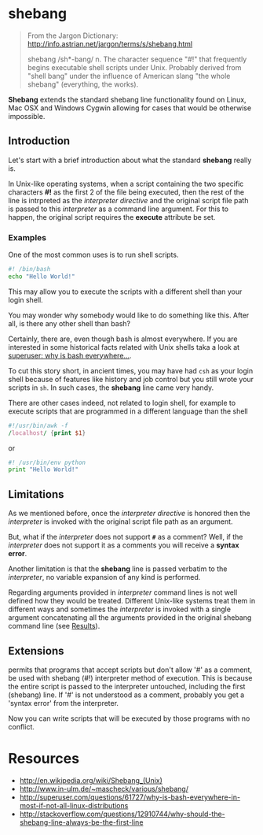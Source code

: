 shebang
=======

> From the Jargon Dictionary:
> http://info.astrian.net/jargon/terms/s/shebang.html
> 
> shebang     /sh*-bang/ n.
> The character sequence "#!" that frequently begins executable shell scripts
> under Unix. Probably derived from "shell bang" under the influence of American
> slang "the whole shebang" (everything, the works).

**Shebang** extends the standard shebang line functionality found on Linux, Mac OSX and Windows Cygwin allowing for cases that would
be otherwise impossible.

Introduction
------------
Let's start with a brief introduction about what the standard **shebang** really is.

In Unix-like operating systems, when a script containing the two specific characters **#!** as the first 2 of the file
being executed, then the rest of the line is intrpreted as the _interpreter directive_ and the original script file path
is passed to this _interpreter_ as a command line argument.
For this to happen, the original script requires the **execute** attribute be set.

### Examples ###
One of the most common uses is to run shell scripts.

```bash
#! /bin/bash
echo "Hello World!"
```

This may allow you to execute the scripts with a different shell than your login shell.

You may wonder why somebody would like to do something like this.
After all, is there any other shell than bash?

Certainly, there are, even though bash is almost everywhere. If you are interested in some historical facts related with
Unix shells taka a look at
[superuser: why is bash everywhere...](http://superuser.com/questions/61727/why-is-bash-everywhere-in-most-if-not-all-linux-distributions).

To cut this story short, in ancient times, you may have had `csh` as your login shell because of features like history
and job control but you still wrote your scripts in `sh`. In such cases, the **shebang** line came very handy.

There are other cases indeed, not related to login shell, for example to execute scripts that are programmed in a different language than the shell

```awk
#!/usr/bin/awk -f
/localhost/ {print $1}
```

or

```python
#! /usr/bin/env python
print "Hello World!"
```

Limitations
-----------
As we mentioned before, once the _interpreter directive_ is honored then the _interpreter_ is invoked with the original
script file path as an argument.

But, what if the _interpreter_ does not support **`#`** as a comment?
Well, if the _interpreter_ does not support it as a comments you will receive a **syntax error**.

Another limitation is that the **shebang** line is passed verbatim to the _interpreter_, no variable expansion of any
kind is performed.

Regarding arguments provided in _interpreter_ command lines is not well defined how they would be treated.
Different Unix-like systems treat them in different ways and sometimes the _interpreter_ is invoked with a single argument 
concatenating all the arguments provided in the original shebang command line (see [Results](http://www.in-ulm.de/~mascheck/various/shebang/#results)).

Extensions
----------

permits that programs that accept scripts but don't allow '#' as a
comment, be used with shebang (#!) interpreter method of execution.
This is because the entire script is passed to the interpreter untouched,
including the first (shebang) line. If '#' is not understood as a comment,
probably you get a 'syntax error' from the interpreter.


Now you can write scripts that will be executed by those programs with no
conflict.


Resources
=========
* http://en.wikipedia.org/wiki/Shebang_(Unix)
* http://www.in-ulm.de/~mascheck/various/shebang/
* http://superuser.com/questions/61727/why-is-bash-everywhere-in-most-if-not-all-linux-distributions
* http://stackoverflow.com/questions/12910744/why-should-the-shebang-line-always-be-the-first-line
